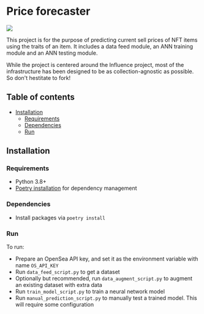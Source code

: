 # Price forecaster
![](https://img.shields.io/badge/python-v3.8-blue)

This project is for the purpose of predicting current sell prices of NFT items using the 
traits of an item. It includes a data feed module, an ANN training module and an ANN testing module.

While the project is centered around the Influence project, most of the infrastructure has been designed to be as collection-agnostic as possible. So don't hestitate to fork!


## Table of contents
- [Installation](#installation)
  - [Requirements](#requirements)
  - [Dependencies](#dependencies)
  - [Run](#run)

## Installation
### Requirements

- Python 3.8+
- [Poetry installation](https://python-poetry.org/docs/) for dependency management

### Dependencies

- Install packages via `poetry install`

### Run 

To run:
- Prepare an OpenSea API key, and set it as the environment variable with name `OS_API_KEY`
- Run `data_feed_script.py` to get a dataset
- Optionally but recommended, run `data_augment_script.py` to augment an existing dataset with extra data
- Run `train_model_script.py` to train a neural network model
- Run `manual_prediction_script.py` to manually test a trained model. This will require some configuration
